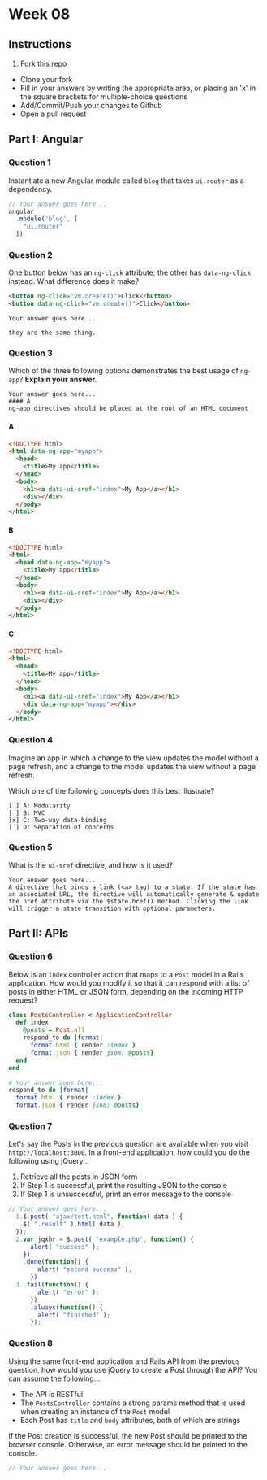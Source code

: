 # Week 08

## Instructions

1. Fork this repo
- Clone your fork
- Fill in your answers by writing the appropriate area, or placing an 'x' in the square brackets for multiple-choice questions
- Add/Commit/Push your changes to Github
- Open a pull request

## Part I: Angular

### Question 1

Instantiate a new Angular module called `blog` that takes `ui.router` as a dependency.

```js
// Your answer goes here...
angular
  .module('blog', [
    "ui.router"
  ])
```

### Question 2

One button below has an `ng-click` attribute; the other has `data-ng-click` instead. What difference does it make?

```html
<button ng-click="vm.create()">Click</button>
<button data-ng-click="vm.create()">Click</button>

```

```text
Your answer goes here...

they are the same thing.
```

### Question 3

Which of the three following options demonstrates the best usage of `ng-app`? **Explain your answer.**

```text
Your answer goes here...
#### A
ng-app directives should be placed at the root of an HTML document

```

#### A

```html
<!DOCTYPE html>
<html data-ng-app="myapp">
  <head>
    <title>My app</title>
  </head>
  <body>
    <h1><a data-ui-sref="index">My App</a></h1>
    <div></div>
  </body>
</html>
```

#### B

```html
<!DOCTYPE html>
<html>
  <head data-ng-app="myapp">
    <title>My app</title>
  </head>
  <body>
    <h1><a data-ui-sref="index">My App</a></h1>
    <div></div>
  </body>
</html>
```

#### C

```html
<!DOCTYPE html>
<html>
  <head>
    <title>My app</title>
  </head>
  <body>
    <h1><a data-ui-sref="index">My App</a></h1>
    <div data-ng-app="myapp"></div>
  </body>
</html>
```

### Question 4

Imagine an app in which a change to the view updates the model without a page refresh, and a change to the model updates the view without a page refresh.

Which one of the following concepts does this best illustrate?

```
[ ] A: Modularity
[ ] B: MVC
[x] C: Two-way data-binding
[ ] D: Separation of concerns
```

### Question 5

What is the `ui-sref` directive, and how is it used?

```text
Your answer goes here...
A directive that binds a link (<a> tag) to a state. If the state has an associated URL, the directive will automatically generate & update the href attribute via the $state.href() method. Clicking the link will trigger a state transition with optional parameters.
```

## Part II: APIs

### Question 6

Below is an `index` controller action that maps to a `Post` model in a Rails application. How would you modify it so that it can respond with a list of posts in either HTML or JSON form, depending on the incoming HTTP request?

```rb
class PostsController < ApplicationController
  def index
    @posts = Post.all
    respond_to do |format|
      format.html { render :index }
      format.json { render json: @posts}
  end
end
```

```rb
# Your answer goes here...
respond_to do |format|
  format.html { render :index }
  format.json { render json: @posts}
```

### Question 7

Let's say the Posts in the previous question are available when you visit `http://localhost:3000`. In a front-end application, how could you do the following using jQuery...
  1. Retrieve all the posts in JSON form
  2. If Step 1 is successful, print the resulting JSON to the console
  3. If Step 1 is unsuccessful, print an error message to the console

```js
// Your answer goes here...
  1.$.post( "ajax/test.html", function( data ) {
    $( ".result" ).html( data );
  });
  2.var jqxhr = $.post( "example.php", function() {
      alert( "success" );
    })
    .done(function() {
        alert( "second success" );
      })
  3..fail(function() {
        alert( "error" );
      })
      .always(function() {
        alert( "finished" );
      });


```

### Question 8

Using the same front-end application and Rails API from the previous question, how would you use jQuery to create a Post through the API? You can assume the following...
* The API is RESTful
* The `PostsController` contains a strong params method that is used when creating an instance of the `Post` model
* Each Post has `title` and `body` attributes, both of which are strings

If the Post creation is successful, the new Post should be printed to the browser console. Otherwise, an error message should be printed to the console.

```js
// Your answer goes here...
```
